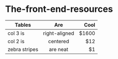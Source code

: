 # The-front-end-resources


| Tables        | Are                        | Cool  |
| ------------- |:--------------------------:| -----:|
| col 3 is      | right-aligned              | $1600 |
| col 2 is      | centered                   |   $12 |
| zebra stripes | are neat                   |    $1 |